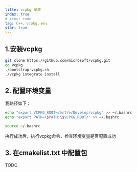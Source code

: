 ```yaml
---
title: vcpkg 安装
index: true
# icon: code
tag: C++，vcpkg，env
star: true
---
```

## 1.安装vcpkg
```bash
git clone https://github.com/microsoft/vcpkg.git
cd vcpkg
./bootstrap-vcpkg.sh
./vcpkg integrate install
```
## 2. 配置环境变量
我路径如下：
```sh
echo "export VCPKG_ROOT=/mnt/e/Develop/vcpkg" >> ~/.bashrc
echo "export PATH=\$PATH:\$VCPKG_ROOT/" >> ~/.bashrc

source ~/.bashrc
```
执行成功后，执行vcpkg命令，检查环境变量是否配置成功
## 3. 在cmakelist.txt 中配置包
TODO
